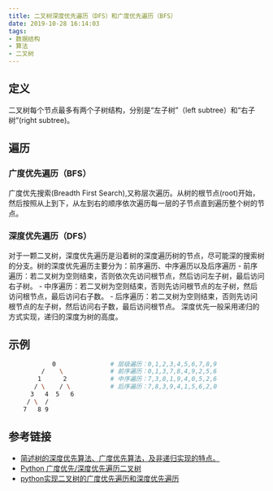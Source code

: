 ```yaml
---
title: 二叉树深度优先遍历（DFS）和广度优先遍历（BFS）
date: 2019-10-28 16:14:03
tags:
- 数据结构
- 算法
- 二叉树
---
```

## 定义
二叉树每个节点最多有两个子树结构，分别是“左子树”（left subtree）和“右子树”(right subtree)。
## 遍历

### 广度优先遍历（BFS）

广度优先搜索(Breadth First Search),又称层次遍历。从树的根节点(root)开始，然后按照从上到下，从左到右的顺序依次遍历每一层的子节点直到遍历整个树的节点。

### 深度优先遍历（DFS）

对于一颗二叉树，深度优先遍历是沿着树的深度遍历树的节点，尽可能深的搜索树的分支。树的深度优先遍历主要分为：前序遍历、中序遍历以及后序遍历
    - 前序遍历：若二叉树为空则结束，否则依次先访问根节点，然后访问左子树，最后访问右子树。
    - 中序遍历：若二叉树为空则结束，否则先访问根节点的左子树，然后访问根节点，最后访问右子数。
    - 后序遍历：若二叉树为空则结束，否则先访问根节点的左子树，然后访问右子数，最后访问根节点。
    深度优先一般采用递归的方式实现，递归的深度为树的高度。
## 示例
```bash
            0               # 层级遍历：0,1,2,3,4,5,6,7,8,9
         /    \             # 前序遍历：0,1,3,7,8,4,9,2,5,6
        1      2            # 中序遍历：7,3,8,1,9,4,0,5,2,6
       / \    / \           # 后序遍历：7,8,3,9,4,1,5,6,2,0
      3   4  5   6
     / \  /
    7   8 9
```
## 参考链接
- [简述树的深度优先算法、广度优先算法，及非递归实现的特点。](https://www.nowcoder.com/questionTerminal/b194924b44b144e8a238819a0a6dae42)
- [Python 广度优先/深度优先遍历二叉树](https://blog.csdn.net/xinxin957_/article/details/81915443)
- [python实现二叉树的广度优先遍历和深度优先遍历](https://blog.csdn.net/zzfightingy/article/details/86742755)